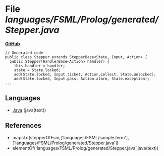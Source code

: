 # File _languages/FSML/Prolog/generated/Stepper.java_
**[GitHub](https://github.com/softlang/yas/blob/master/languages/FSML/Prolog/generated/Stepper.java)**
```
// Generated code
public class Stepper extends StepperBase<State, Input, Action> {
  public Stepper(HandlerBase<Action> handler) {
    this.handler = handler;
    state = State.locked;
    add(State.locked, Input.ticket, Action.collect, State.unlocked);
    add(State.locked, Input.pass, Action.alarm, State.exception);
...
```

## Languages
* [Java](../languages/Java.md) (java(text))

## References
* mapsTo(stepperOfFsm,['languages/FSML/sample.term'],['languages/FSML/Prolog/generated/Stepper.java'])
* elementOf('languages/FSML/Prolog/generated/Stepper.java',java(text))
